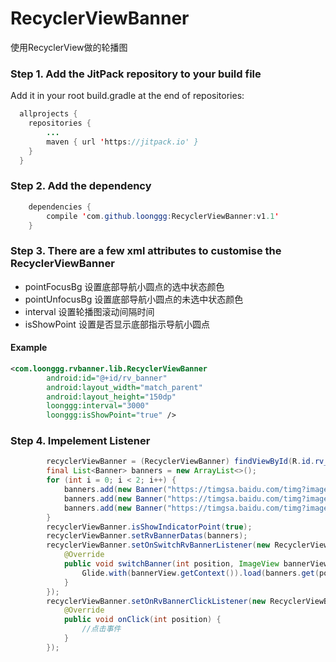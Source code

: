 # RecyclerViewBanner
使用RecyclerView做的轮播图

### Step 1. Add the JitPack repository to your build file
Add it in your root build.gradle at the end of repositories:
```java
  allprojects {
	repositories {
		...
		maven { url 'https://jitpack.io' }
	}
  }
```

### Step 2. Add the dependency
```java
	dependencies {
	    compile 'com.github.loonggg:RecyclerViewBanner:v1.1'
	}
 ```

### Step 3. There are a few xml attributes to customise the  RecyclerViewBanner

 * pointFocusBg 设置底部导航小圆点的选中状态颜色
 * pointUnfocusBg 设置底部导航小圆点的未选中状态颜色
 * interval 设置轮播图滚动间隔时间
 * isShowPoint 设置是否显示底部指示导航小圆点

#### Example
```xml
<com.loonggg.rvbanner.lib.RecyclerViewBanner
        android:id="@+id/rv_banner"
        android:layout_width="match_parent"
        android:layout_height="150dp"
        loonggg:interval="3000"
        loonggg:isShowPoint="true" />
```

### Step 4. Impelement Listener
```java
        recyclerViewBanner = (RecyclerViewBanner) findViewById(R.id.rv_banner);
        final List<Banner> banners = new ArrayList<>();
        for (int i = 0; i < 2; i++) {
            banners.add(new Banner("https://timgsa.baidu.com/timg?image&quality=80&size=b9999_10000&sec=1487221110004&di=d6043e4b0c90ddf3ea5096c3d8eb8f58&imgtype=0&src=http%3A%2F%2Fimage.tianjimedia.com%2FuploadImages%2F2014%2F067%2F5116EPAUD762_1000x500.jpg"));
            banners.add(new Banner("https://timgsa.baidu.com/timg?image&quality=80&size=b9999_10000&sec=1487221129421&di=c085432cf7c15836f8a6479138740f39&imgtype=0&src=http%3A%2F%2Fimage85.360doc.com%2FDownloadImg%2F2015%2F05%2F0517%2F53199602_2.jpg"));
            banners.add(new Banner("https://timgsa.baidu.com/timg?image&quality=80&size=b9999_10000&sec=1487221161254&di=fbb99c5dad3d5a2a2c8b0b44e8c0e081&imgtype=0&src=http%3A%2F%2Fimage.tianjimedia.com%2FuploadImages%2F2013%2F255%2FP52AOTE73EIG_1000x500.jpg"));
        }
        recyclerViewBanner.isShowIndicatorPoint(true);
        recyclerViewBanner.setRvBannerDatas(banners);
        recyclerViewBanner.setOnSwitchRvBannerListener(new RecyclerViewBanner.OnSwitchRvBannerListener() {
            @Override
            public void switchBanner(int position, ImageView bannerView) {
                Glide.with(bannerView.getContext()).load(banners.get(position % banners.size()).getUrl()).placeholder(R.mipmap.ic_launcher).into(bannerView);
            }
        });
        recyclerViewBanner.setOnRvBannerClickListener(new RecyclerViewBanner.OnRvBannerClickListener() {
            @Override
            public void onClick(int position) {
                //点击事件
            }
        });
```


